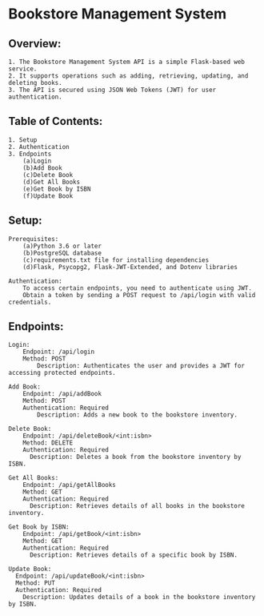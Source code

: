 <h1>Bookstore Management System</h1>


<h2>Overview:</h2> 

    1. The Bookstore Management System API is a simple Flask-based web service. 
    2. It supports operations such as adding, retrieving, updating, and deleting books. 
    3. The API is secured using JSON Web Tokens (JWT) for user authentication.



<h2>Table of Contents:</h2>

    1. Setup
    2. Authentication
    3. Endpoints
        (a)Login
        (b)Add Book
        (c)Delete Book
        (d)Get All Books
        (e)Get Book by ISBN
        (f)Update Book

<h2>Setup: </h2>

    Prerequisites:
        (a)Python 3.6 or later
        (b)PostgreSQL database
        (c)requirements.txt file for installing dependencies
        (d)Flask, Psycopg2, Flask-JWT-Extended, and Dotenv libraries
    
    Authentication:
        To access certain endpoints, you need to authenticate using JWT. 
        Obtain a token by sending a POST request to /api/login with valid credentials.

<h2>Endpoints:</h2>

    Login:
        Endpoint: /api/login
        Method: POST
            Description: Authenticates the user and provides a JWT for accessing protected endpoints.
        
    Add Book:
        Endpoint: /api/addBook
        Method: POST
        Authentication: Required
            Description: Adds a new book to the bookstore inventory.
        
    Delete Book:
        Endpoint: /api/deleteBook/<int:isbn>
        Method: DELETE
        Authentication: Required
          Description: Deletes a book from the bookstore inventory by ISBN.
        
    Get All Books:
        Endpoint: /api/getAllBooks
        Method: GET
        Authentication: Required
          Description: Retrieves details of all books in the bookstore inventory.
        
    Get Book by ISBN:
        Endpoint: /api/getBook/<int:isbn>
        Method: GET
        Authentication: Required
          Description: Retrieves details of a specific book by ISBN.
        
    Update Book:
      Endpoint: /api/updateBook/<int:isbn>
      Method: PUT
      Authentication: Required
        Description: Updates details of a book in the bookstore inventory by ISBN.
      
